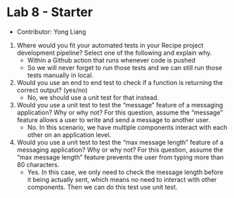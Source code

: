 # Lab 8 - Starter
- Contributor: Yong Liang
1. Where would you fit your automated tests in your Recipe project development pipeline? Select one of the following and explain why.
   - Within a Github action that runs whenever code is pushed 
   - So we will never forget to run those tests and we can still run those tests manually in local.
2. Would you use an end to end test to check if a function is returning the correct output? (yes/no)
   - No, we should use a unit test for that instead.
3. Would you use a unit test to test the “message” feature of a messaging application? Why or why not? For this question, assume the “message” feature allows a user to write and send a message to another user.
   - No. In this scenario, we have multiple components interact with each other on an application level.
4. Would you use a unit test to test the “max message length” feature of a messaging application? Why or why not? For this question, assume the “max message length” feature prevents the user from typing more than 80 characters.
   - Yes. In this case, we only need to check the message length before it being actually sent, which means no need to interact with other components. Then we can do this test use unit test.
